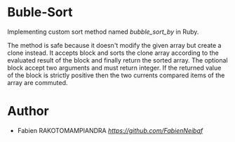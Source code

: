 # Buble-Sort

Implementing custom sort method named _bubble_sort_by_ in Ruby.

The method is safe because it doesn't modify the given array but create a clone instead.
It accepts block and sorts the clone array according to the evaluated result of the block and finally return the sorted array.
The optional block accept two arguments and must return integer.
If the returned value of the block is strictly positive then the two currents compared items of the array are commuted.

# Author

- Fabien RAKOTOMAMPIANDRA _https://github.com/FabienNeibaf_
